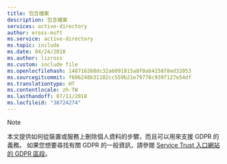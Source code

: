 ```yaml
---
title: 包含檔案
description: 包含檔案
services: active-directory
author: eross-msft
ms.service: active-directory
ms.topic: include
ms.date: 04/24/2018
ms.author: lizross
ms.custom: include file
ms.openlocfilehash: 148716260dc32a6091915a8f0ab4158f8ed32053
ms.sourcegitcommit: f606248b31182cc559b21e79778c9397127e54df
ms.translationtype: HT
ms.contentlocale: zh-TW
ms.lasthandoff: 07/11/2018
ms.locfileid: "38724274"
---
```

>[!Note] 
> 本文提供如何從裝置或服務上刪除個人資料的步驟，而且可以用來支援 GDPR 的義務。 如果您想要尋找有關 GDPR 的一般資訊，請參閱 [Service Trust 入口網站的 GDPR 區段](https://servicetrust.microsoft.com/ViewPage/GDPRGetStarted)。
